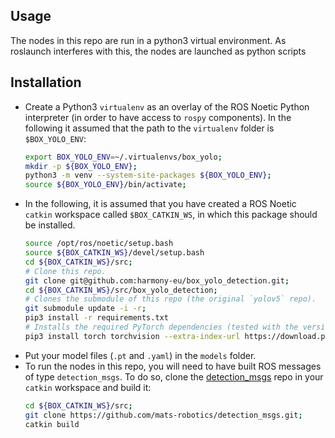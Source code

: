 ## Usage
The nodes in this repo are run in a python3 virtual environment. As roslaunch interferes with this, the nodes are launched as python scripts

## Installation
- Create a Python3 `virtualenv` as an overlay of the ROS Noetic Python interpreter (in order to have access to `rospy` components). In the following it assumed that the path to the `virtualenv` folder is `$BOX_YOLO_ENV`:
    ```bash
    export BOX_YOLO_ENV=~/.virtualenvs/box_yolo;
    mkdir -p ${BOX_YOLO_ENV};
    python3 -m venv --system-site-packages ${BOX_YOLO_ENV};
    source ${BOX_YOLO_ENV}/bin/activate;
    ```
- In the following, it is assumed that you have created a ROS Noetic `catkin` workspace called `$BOX_CATKIN_WS`, in which this package should be installed.
    ```bash
    source /opt/ros/noetic/setup.bash
    source ${BOX_CATKIN_WS}/devel/setup.bash
    cd ${BOX_CATKIN_WS}/src;
    # Clone this repo.
    git clone git@github.com:harmony-eu/box_yolo_detection.git;
    cd ${BOX_CATKIN_WS}/src/box_yolo_detection;
    # Clones the submodule of this repo (the original `yolov5` repo).
    git submodule update -i -r;
    pip3 install -r requirements.txt
    # Installs the required PyTorch dependencies (tested with the versions below).
    pip3 install torch torchvision --extra-index-url https://download.pytorch.org/whl/cu116
    ```
- Put your model files (`.pt` and `.yaml`) in the `models` folder.
- To run the nodes in this repo, you will need to have built ROS messages of type `detection_msgs`. To do so, clone the [detection_msgs](https://github.com/mats-robotics/detection_msgs) repo in your `catkin` workspace and build it:
    ```bash
    cd ${BOX_CATKIN_WS}/src;
    git clone https://github.com/mats-robotics/detection_msgs.git;
    catkin build
    ```
